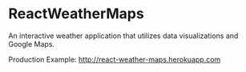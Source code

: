 # ReactWeatherMaps

An interactive weather application that utilizes data visualizations and Google Maps.

Production Example:
http://react-weather-maps.herokuapp.com


